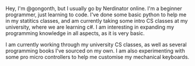 Hey, I'm @gongonth, but I usually go by Nerdinator online. I'm a beginner programmer, just learning to code.
I've done some basic python to help me in my statitics classes, and am currently taking some intro CS classes at my university,
where we are learning c#. I am interesting in expanding my programming knowledge in all aspects, as it is very basic.

I am currently working through my university CS classes, as well as several programming books I've sourced on my own.
I am also experimenting with some pro micro controllers to help me customise my mechanical keyboards.
